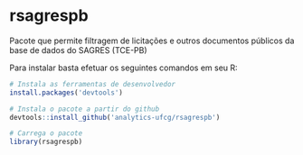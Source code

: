 # rsagrespb
Pacote que permite filtragem de licitações e outros documentos públicos da base de dados do SAGRES (TCE-PB)

Para instalar basta efetuar os seguintes comandos em seu R:

```R
# Instala as ferramentas de desenvolvedor
install.packages('devtools')

# Instala o pacote a partir do github
devtools::install_github('analytics-ufcg/rsagrespb')

# Carrega o pacote
library(rsagrespb)
```
